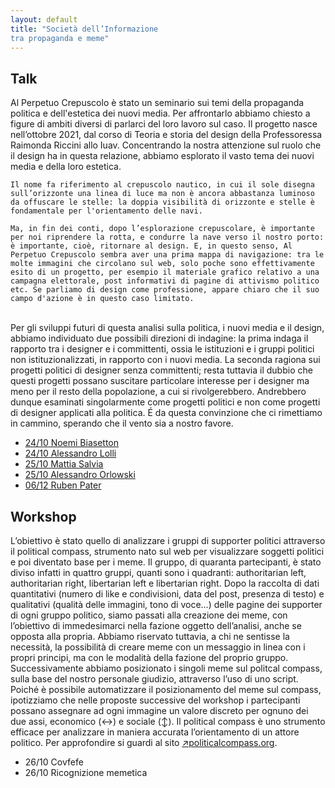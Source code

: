```yaml
---
layout: default
title: "Società dell’Informazione 
tra propaganda e meme"
---
```

<div class="content"> 
<h2><a name="talk">Talk</a></h2>
<p>Al Perpetuo Crepuscolo è stato un seminario sui temi della propaganda politica e dell'estetica dei nuovi media. Per affrontarlo abbiamo chiesto a figure di ambiti diversi di parlarci del loro lavoro sul caso. 
	Il progetto nasce nell’ottobre 2021, dal corso di Teoria e storia del design della Professoressa Raimonda Riccini allo Iuav. Concentrando la nostra attenzione sul ruolo che il design ha in questa relazione, abbiamo esplorato il vasto tema dei nuovi media e della loro estetica. 

	Il nome fa riferimento al crepuscolo nautico, in cui il sole disegna sull’orizzonte una linea di luce ma non è ancora abbastanza luminoso da offuscare le stelle: la doppia visibilità di orizzonte e stelle è fondamentale per l'orientamento delle navi. 

	Ma, in fin dei conti, dopo l’esplorazione crepuscolare, è importante per noi riprendere la rotta, e condurre la nave verso il nostro porto: è importante, cioè, ritornare al design. E, in questo senso, Al Perpetuo Crepuscolo sembra aver una prima mappa di navigazione: tra le molte immagini che circolano sul web, solo poche sono effettivamente esito di un progetto, per esempio il materiale grafico relativo a una campagna elettorale, post informativi di pagine di attivismo politico etc. Se parliamo di design come professione, appare chiaro che il suo campo d'azione è in questo caso limitato. 

<br>Per gli sviluppi futuri di questa analisi sulla politica, i nuovi media e il design, abbiamo individuato due possibili direzioni di indagine: la prima indaga il rapporto tra i designer e i committenti, ossia le istituzioni e i gruppi politici non istituzionalizzati, in rapporto con i nuovi media. 
La seconda ragiona sui progetti politici di designer senza committenti; resta tuttavia il dubbio che questi progetti possano suscitare particolare interesse per i designer ma meno per il resto della popolazione, a cui si rivolgerebbero. Andrebbero dunque esaminati singolarmente come progetti politici e non come progetti di designer applicati alla politica. É da questa convinzione che ci rimettiamo in cammino, sperando che il vento sia a nostro favore.



</p>
</div>
<div class="subcontent"> 
	<ul> 
		<a href="{{ "/interventi/biasetton.html" | relative_url }}"> <li><span class="small"> 24/10</span>  Noemi Biasetton </li></a>
		<a href="{{ "/interventi/lolli.html" | relative_url }}"> <li>  <span class="small"> 24/10</span> Alessandro Lolli </li></a>
		<a href="{{ "/interventi/salvia.html" | relative_url }}"><li>  <span class="small"> 25/10</span>  Mattia Salvia </li></a>
		<a href="{{ "/interventi/orlowski.html" | relative_url }}"> <li>  <span class="small"> 25/10</span> Alessandro Orlowski </li></a>
		<a href="{{ "/interventi/pater.html" | relative_url }}"> <li>  <span class="small"> 06/12</span> Ruben Pater </li></a>
	</ul>
</div>


<div class="content"> 
<h2><a name="workshop">Workshop</a></h2>
<p>L’obiettivo è stato quello di analizzare i gruppi di supporter politici attraverso il political compass, strumento nato sul web per visualizzare soggetti politici e poi diventato base per i meme. 
Il gruppo, di quaranta partecipanti, è stato diviso infatti in quattro gruppi, quanti sono i quadranti: authoritarian left, authoritarian right, libertarian left e libertarian right.
Dopo la raccolta di dati quantitativi (numero di like e condivisioni, data del post, presenza di testo) e qualitativi (qualità delle immagini, tono di voce…) delle pagine dei supporter di ogni gruppo politico, siamo passati alla creazione dei meme, con l’obiettivo di immedesimarci nella fazione oggetto dell’analisi, anche se opposta alla propria. Abbiamo riservato tuttavia, a chi ne sentisse la necessità, la possibilità di creare meme con un messaggio in linea con i propri principi, ma con le modalità della fazione del proprio gruppo.
Successivamente abbiamo posizionato i singoli meme sul politcal compass, sulla base del nostro personale giudizio, attraverso l’uso di uno script.
Poiché è possibile automatizzare il posizionamento del meme sul compass, ipotizziamo che nelle proposte successive del workshop i partecipanti possano assegnare ad ogni immagine un valore discreto per ognuno dei due assi, economico (↔) e sociale (↕).
Il political compass è uno strumento efficace per analizzare in maniera accurata l’orientamento di un attore politico. Per approfondire si guardi al sito <a href="https://www.politicalcompass.org/"><u>↗politicalcompass.org</u></a>.</p>
</div>
<div class="subcontent"> 
	<ul> 
		<li> <span class="small"> 26/10</span> Covfefe </li>
		<li><span class="small"> 26/10</span> Ricognizione memetica</li>
	</ul>
</div>
